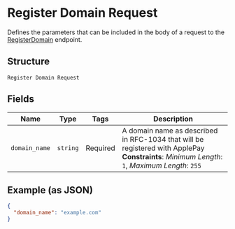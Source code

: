 
# Register Domain Request

Defines the parameters that can be included in the body of
a request to the [RegisterDomain](#endpoint-registerdomain) endpoint.

## Structure

`Register Domain Request`

## Fields

| Name | Type | Tags | Description |
|  --- | --- | --- | --- |
| `domain_name` | `string` | Required | A domain name as described in RFC-1034 that will be registered with ApplePay<br>**Constraints**: *Minimum Length*: `1`, *Maximum Length*: `255` |

## Example (as JSON)

```json
{
  "domain_name": "example.com"
}
```

